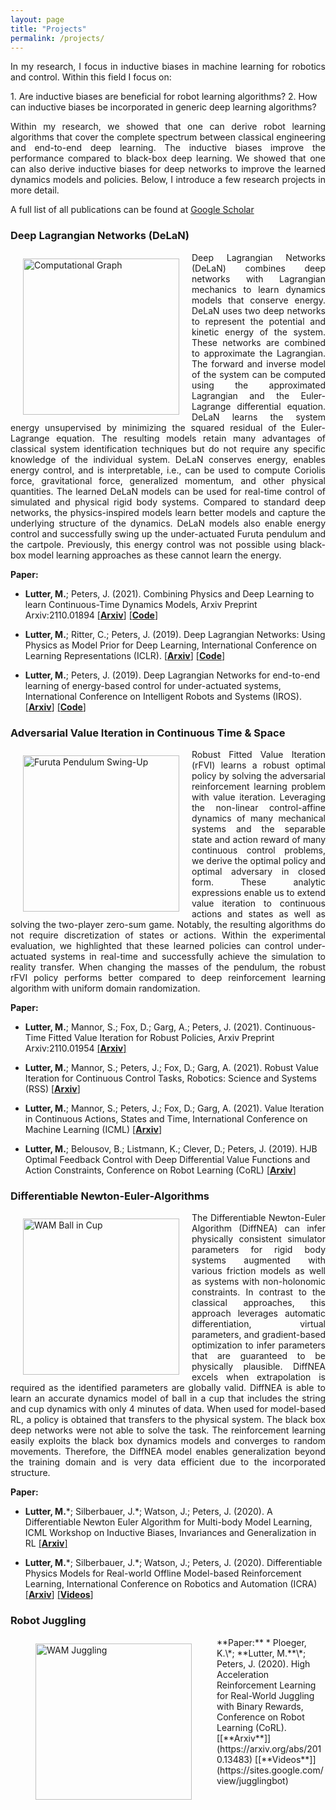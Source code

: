 ```yaml
---
layout: page
title: "Projects"
permalink: /projects/
---
```

<p style='text-align: justify;'>
In my research, I focus in inductive biases in machine learning for robotics and control. 
Within this field I focus on: 
</p>
1. Are inductive biases are beneficial for robot learning algorithms?
2. How can inductive biases be incorporated in generic deep learning algorithms?
<p style='text-align: justify;'>
Within my research, we showed that one can derive robot learning algorithms that cover the complete spectrum between
classical engineering and end-to-end deep learning. The inductive biases improve the performance compared to black-box
deep learning. We showed that one can also derive inductive biases for deep networks to improve the learned dynamics
models and policies. Below, I introduce a few research projects in more detail. 
</p>

A full list of all publications can be found at [Google Scholar](https://scholar.google.com/citations?user=Wvdo5bYAAAAJ&hl=en)

### Deep Lagrangian Networks (DeLaN)
<img src="../images/DeLaN.png" alt="Computational Graph" style="float:left;margin:10px 20px" width="250" height="250"/>
<p style='text-align: justify;'>
Deep Lagrangian Networks (DeLaN) combines deep networks with Lagrangian mechanics to learn dynamics 
models that conserve energy. DeLaN uses two deep networks to represent the potential and kinetic energy of the system. 
These networks are combined to approximate the Lagrangian. The forward and inverse model of the system can be computed 
using the approximated Lagrangian and the Euler-Lagrange differential equation. DeLaN learns the system energy 
unsupervised by minimizing the squared residual of the Euler-Lagrange equation. The resulting models retain many 
advantages of classical system identification techniques but do not require any specific knowledge of the individual 
system. DeLaN conserves energy, enables energy control, and is interpretable, i.e., can be used to compute Coriolis 
force, gravitational force, generalized momentum, and other physical quantities. The learned DeLaN models can be used 
for real-time control of simulated and physical rigid body systems. Compared to standard deep networks, the 
physics-inspired models learn better models and capture the underlying structure of the dynamics. DeLaN models also
enable energy control and successfully swing up the under-actuated Furuta pendulum and the cartpole. Previously, 
this energy control was not possible using black-box model learning approaches as these cannot learn the energy.
</p>

**Paper:**
* **Lutter, M.**; Peters, J. (2021). 
Combining Physics and Deep Learning to learn Continuous-Time Dynamics Models, 
Arxiv Preprint Arxiv:2110.01894
[[**Arxiv**]](https://arxiv.org/abs/2110.01894) [[**Code**]](https://github.com/milutter/deep_lagrangian_networks)

* **Lutter, M.**; Ritter, C.; Peters, J. (2019). 
Deep Lagrangian Networks: Using Physics as Model Prior for Deep Learning, 
International Conference on Learning Representations (ICLR).
[[**Arxiv**]](https://arxiv.org/abs/1907.04490) [[**Code**]](https://github.com/milutter/deep_lagrangian_networks)

* **Lutter, M.**; Peters, J. (2019). 
Deep Lagrangian Networks for end-to-end learning of energy-based control for under-actuated systems, 
International Conference on Intelligent Robots and Systems (IROS).
[[**Arxiv**]](https://arxiv.org/abs/1907.04489) [[**Code**]](https://github.com/milutter/deep_lagrangian_networks)
  

### Adversarial Value Iteration in Continuous Time & Space
<img src="../images/rFVI.png" alt="Furuta Pendulum Swing-Up" style="float:left;margin:10px 20px" width="250" height="250"/>
<p style='text-align: justify;'>
Robust Fitted Value Iteration (rFVI) learns a robust optimal policy by solving the adversarial reinforcement learning 
problem with value iteration. Leveraging the non-linear control-affine dynamics of many mechanical systems and the 
separable state and action reward of many continuous control problems, we derive the optimal policy and optimal 
adversary in closed form. These analytic expressions enable us to extend value iteration to continuous actions and 
states as well as solving the two-player zero-sum game. Notably, the resulting algorithms do not require discretization
of states or actions. Within the experimental evaluation, we highlighted that these learned policies can control 
under-actuated systems in real-time and successfully achieve the simulation to reality transfer. When changing the
masses of the pendulum, the robust rFVI policy performs better compared to deep reinforcement learning algorithm with 
uniform domain randomization.</p>

**Paper:**
* **Lutter, M.**; Mannor, S.; Fox, D.; Garg, A.;  Peters, J. (2021). 
Continuous-Time Fitted Value Iteration for Robust Policies, 
Arxiv Preprint Arxiv:2110.01954
[[**Arxiv**]](https://arxiv.org/abs/2110.01954)
 
* **Lutter, M.**; Mannor, S.; Peters, J.; Fox, D.; Garg, A. (2021). 
Robust Value Iteration for Continuous Control Tasks,
Robotics: Science and Systems (RSS)
[[**Arxiv**]](https://arxiv.org/abs/2105.12189)

* **Lutter, M.**; Mannor, S.; Peters, J.; Fox, D.; Garg, A. (2021).
Value Iteration in Continuous Actions, States and Time,
International Conference on Machine Learning (ICML) 
[[**Arxiv**]](https://arxiv.org/abs/2105.04682)

* **Lutter, M.**; Belousov, B.; Listmann, K.; Clever, D.; Peters, J. (2019). 
HJB Optimal Feedback Control with Deep Differential Value Functions and Action Constraints, 
Conference on Robot Learning (CoRL)
[[**Arxiv**]](https://arxiv.org/abs/1909.06153)

### Differentiable Newton-Euler-Algorithms
<img src="../images/DiffNEA.png" alt="WAM Ball in Cup" style="float:left;margin:10px 20px" width="250" height="250"/>
<p style='text-align: justify;'>
The Differentiable Newton-Euler Algorithm (DiffNEA) can infer physically consistent simulator parameters for rigid body
systems augmented with various friction models as well as systems with non-holonomic constraints. In contrast to the 
classical approaches, this approach leverages automatic differentiation, virtual parameters, and gradient-based 
optimization to infer parameters that are guaranteed to be physically plausible. DiffNEA excels when extrapolation is 
required as the identified parameters are globally valid. DiffNEA is able to learn an accurate dynamics model of ball 
in a cup that includes the string and cup dynamics with only 4 minutes of data. When used for model-based RL, a policy
is obtained that transfers to the physical system. The black box deep networks were not able to solve the task.
The reinforcement learning easily exploits the black box dynamics models and converges to random movements. 
Therefore, the DiffNEA model enables generalization beyond the training domain and is very data efficient due to the
incorporated structure.
</p>

**Paper:**
* **Lutter, M.**\*; Silberbauer, J.\*; Watson, J.; Peters, J. (2020). 
A Differentiable Newton Euler Algorithm for Multi-body Model Learning,
ICML Workshop on Inductive Biases, Invariances and Generalization in RL
[[**Arxiv**]](https://arxiv.org/abs/2010.09802)

* **Lutter, M.**\*; Silberbauer, J.\*; Watson, J.; Peters, J. (2020). 
Differentiable Physics Models for Real-world Offline Model-based Reinforcement Learning,
International Conference on Robotics and Automation (ICRA)
[[**Arxiv**]](https://arxiv.org/abs/2011.01734) [[**Videos**]](https://sites.google.com/view/ball-in-a-cup-in-4-minutes/)

### Robot Juggling 
<img src="../images/Juggling.png" alt="WAM Juggling" style="float:left;margin:10px 40px" width="250" height="250"/>
<p style='text-align: justify;'>
</p>
**Paper:**
* Ploeger, K.\*; **Lutter, M.**\*; Peters, J. (2020). 
High Acceleration Reinforcement Learning for Real-World Juggling with Binary Rewards, 
Conference on Robot Learning (CoRL). [[**Arxiv**]](https://arxiv.org/abs/2010.13483) [[**Videos**]](https://sites.google.com/view/jugglingbot)